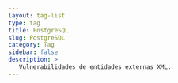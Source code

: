 ```yaml
---
layout: tag-list
type: tag
title: PostgreSQL
slug: PostgreSQL
category: Tag
sidebar: false
description: >
   Vulnerabilidades de entidades externas XML.
---
```

